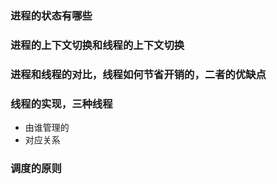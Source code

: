<h3>进程的状态有哪些</h3>

<h3>进程的上下文切换和线程的上下文切换</h3>

<h3>进程和线程的对比，线程如何节省开销的，二者的优缺点</h3>

<h3>线程的实现，三种线程</h3>

- 由谁管理的
- 对应关系

<h3>调度的原则</h3>